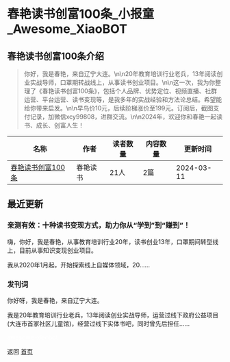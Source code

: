 # 春艳读书创富100条_小报童_Awesome_XiaoBOT

## 春艳读书创富100条介绍
> 你好，我是春艳，来自辽宁大连。\n\n20年教育培训行业老兵，13年阅读创业实战导师，口罩期转战线上，从事读书创业项目。\n\n这一次，我为你整理了《春艳读书创富100条》，包括个人品牌、优势定位、视频直播、社群运营、平台运营、读书变现等，是我多年的实战经验和方法论总结。希望能给你带来启发。\n\n早鸟价10元，后续阶梯涨价至199元。订阅后，截图支付记录，加微信xcy99808，进群交流。\n\n2024年，欢迎你和春艳一起读书、成长、创富人生！  
  


|名称|作者|读者数量|内容数量|更新时间|
|---|---|---|---|---|
|[春艳读书创富100条](https://xiaobot.net/p/mm808?refer=0b133df9-27dc-423b-8101-639049001c13)|春艳读书|21人|2篇|2024-03-11|

## 最近更新
### 亲测有效：十种读书变现方式，助力你从“学到”到“赚到”！

嗨，你好，我是春艳，从事教育培训行业20年，读书创业13年，口罩期间转型线上，目前从事知识变现创业项目。



我从2020年1月起，开始探索线上自媒体领域，20......

### 发刊词

你好呀，我是春艳，来自辽宁大连。

我是20年教育培训行业老兵，13年阅读创业实战导师，运营过线下政府公益项目(大连市首家社区儿童馆)，经营过线下实体书吧，同时曾先后担任......


<a href="https://github.com/Reno9527/awesome-xiaobot" style="color: white; text-decoration: none;">awesome-xiaobot</a>

返回 [首页](../README.md)
